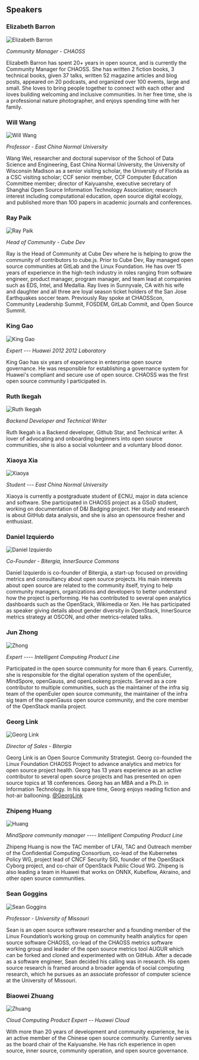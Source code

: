 ## Speakers

### Elizabeth Barron

![Elizabeth Barron](https://chaoss.github.io/website/CHAOSScon/2020-Shanghai-meetup/img/elizabeth_barron.png)

_Community Manager - CHAOSS_

Elizabeth Barron has spent 20+ years in open source, and is currently the Community Manager for CHAOSS. She has written 2 fiction books, 3 technical books, given 37 talks, written 52 magazine articles and blog posts, appeared on 20 podcasts, and organized over 100 events, large and small. She loves to bring people together to connect with each other and loves building welcoming and inclusive communities. In her free time, she is a professional nature photographer, and enjoys spending time with her family.

### Will Wang

![Will Wang](https://chaoss.github.io/website/CHAOSScon/2020-Shanghai-meetup/img/WillWang.png)

_Professor - East China Normal University_

Wang Wei, researcher and doctoral supervisor of the School of Data Science and Engineering, East China Normal University, the University of Wisconsin Madison as a senior visiting scholar, the University of Florida as a CSC visiting scholar; CCF senior member, CCF Computer Education Committee member; director of Kaiyuanshe, executive secretary of Shanghai Open Source Information Technology Association; research interest including computational education, open source digital ecology, and published more than 100 papers in academic journals and conferences.

### Ray Paik

![Ray Paik](https://chaoss.github.io/website/CHAOSScon/2020-Shanghai-meetup/img/RayPaik.png)

_Head of Community - Cube Dev_

Ray is the Head of Community at Cube Dev where he is helping to grow the community of contributors to cube.js. Prior to Cube Dev, Ray managed open source communities at GitLab and the Linux Foundation. He has over 15 years of experience in the high-tech industry in roles ranging from software engineer, product manager, program manager, and team lead at companies such as EDS, Intel, and Medallia. Ray lives in Sunnyvale, CA with his wife and daughter and all three are loyal season ticket holders of the San Jose Earthquakes soccer team. Previously Ray spoke at CHAOSScon, Community Leadership Summit, FOSDEM, GitLab Commit, and Open Source Summit.

### King Gao

![King Gao](https://chaoss.github.io/website/CHAOSScon/2020-Shanghai-meetup/img/King.JPG)

_Expert  --- Huawei 2012 2012 Laboratory_

King Gao has six years of experience in enterprise open source governance. He was responsible for establishing a governance system for Huawei's compliant and secure use of open source. CHAOSS was the first open source community I participated in.

### Ruth Ikegah

![Ruth Ikegah](https://chaoss.github.io/website/CHAOSScon/2020-Shanghai-meetup/img/Ruth_Ikegah.png)

_Backend Developer and Technical Writer_

Ruth Ikegah is a Backend developer, Github Star, and Technical writer.  A lover of advocating and onboarding beginners into open source communities, she is also a social volunteer and a voluntary blood donor.

### Xiaoya Xia

![Xiaoya](https://chaoss.github.io/website/CHAOSScon/2020-Shanghai-meetup/img/Xiaoya.jpg)

_Student  --- East China Normal University_

Xiaoya is currently a postgraduate student of ECNU, major in data science and software. She participated in CHAOSS project as a GSoD student, working on documentation of D&I Badging project. Her study and research is about GitHub data analysis, and she is also an opensource fresher and enthusiast.


### Daniel Izquierdo

![Daniel Izquierdo](https://chaoss.github.io/website/CHAOSScon/2020-Shanghai-meetup/img/DanielIzquierdo.png)

_Co-Founder - Bitergia, InnerSource Commons_

Daniel Izquierdo is co-founder of Bitergia, a start-up focused on providing metrics and consultancy about open source projects. His main interests about open source are related to the community itself, trying to help community managers, organizations and developers to better understand how the project is performing. He has contributed to several open analytics dashboards such as the OpenStack, Wikimedia or Xen. He has participated as speaker giving details about gender diversity in OpenStack, InnerSource metrics strategy at OSCON, and other metrics-related talks.

### Jun Zhong

![Zhong](https://chaoss.github.io/website/CHAOSScon/2020-Shanghai-meetup/img/Zhong.JPG)

_Expert ---- Intelligent Computing Product Line_

Participated in the open source community for more than 6 years. Currently, she is responsible for the digital operation system of the openEuler, MindSpore, openGauss, and openLookeng projects. Served as a core contributor to multiple communities, such as the maintainer of the infra sig team of the openEuler open source community, the maintainer of the infra sig team of the openGauss open source community, and the core member of the OpenStack manila project.

### Georg Link

![Georg Link](https://chaoss.github.io/website/CHAOSScon/2020-Shanghai-meetup/img/GeorgLink.png)

_Director of Sales - Bitergia_

Georg Link is an Open Source Community Strategist. Georg co-founded the Linux Foundation CHAOSS Project to advance analytics and metrics for open source project health. Georg has 13 years experience as an active contributor to several open source projects and has presented on open source topics at 18 conferences. Georg has an MBA and a Ph.D. in Information Technology. In his spare time, Georg enjoys reading fiction and hot-air ballooning. [@GeorgLink](https://twitter.com/georglink)

### Zhipeng Huang

![Huang](https://chaoss.github.io/website/CHAOSScon/2020-Shanghai-meetup/img/Huang.JPG)

_MindSpore community manager ----  Intelligent Computing Product Line_

Zhipeng Huang is now the TAC member of LFAI, TAC and Outreach member of the Confidential Computing Consortium, co-lead of the Kubernetes Policy WG, project lead of CNCF Security SIG, founder of the OpenStack Cyborg project, and co-chair of OpenStack Public Cloud WG. Zhipeng is also leading a team in Huawei that works on ONNX, Kubeflow, Akraino, and other open source communities.


### Sean Goggins

![Sean Goggins](https://chaoss.github.io/website/CHAOSScon/2020-Shanghai-meetup/img/SeanGoggins.png)

_Professor - University of Missouri_

Sean is an open source software researcher and a founding member of the Linux Foundation’s working group on community health analytics for open source software CHAOSS, co-lead of the CHAOSS metrics software working group and leader of the open source metrics tool AUGUR which can be forked and cloned and experimented with on GitHub. After a decade as a software engineer, Sean decided his calling was in research. His open source research is framed around a broader agenda of social computing research, which he pursues as an associate professor of computer science at the University of Missouri.

### Biaowei Zhuang

![Zhuang](https://chaoss.github.io/website/CHAOSScon/2020-Shanghai-meetup/img/Zhuang.JPG)

_Cloud Computing Product Expert -- Huawei Cloud_

With more than 20 years of development and community experience, he is an active member of the Chinese open source community. Currently serves as the board chair of the Kaiyuanshe. He has rich experience in open source, inner source, community operation, and open source governance. 